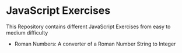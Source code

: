 # JavaScript Exercises

This Repository contains different JavaScript Exercises from easy to medium difficulty

- Roman Numbers: A converter of a Roman Number String to Integer
